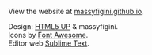 View the website at [massyfigini.github.io](http://massyfigini.github.io).

Design: [HTML5 UP](http://html5up.net) & massyfigini.  
Icons by [Font Awesome](http://fortawesome.github.com/Font-Awesome).   
Editor web [Sublime Text](https://www.sublimetext.com/).
